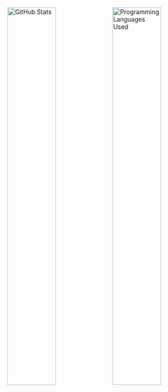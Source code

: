 
<img align="left" width="47%" src="https://github-readme-stats.vercel.app/api?username=jdolanc&show_icons=true&theme=transparent" alt="GitHub Stats"/>


<img align="left" width="47%" src="https://github-readme-stats.vercel.app/api/top-langs/?username=jdolanc" alt="Programming Languages Used"/>

